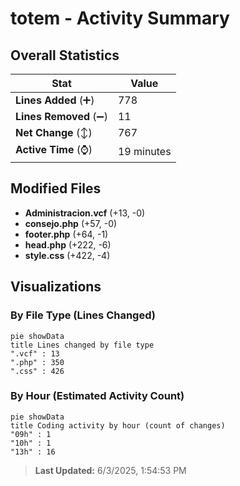 # totem - Activity Summary 

## Overall Statistics

| Stat                   | Value                                                             |
| ---------------------- | ----------------------------------------------------------------- |
| **Lines Added** (➕)   | 778                                          |
| **Lines Removed** (➖) | 11                                        |
| **Net Change** (↕)    | 767                |
| **Active Time** (⌚)   | 19 minutes |


## Modified Files
- **Administracion.vcf** (+13, -0)
- **consejo.php** (+57, -0)
- **footer.php** (+64, -1)
- **head.php** (+222, -6)
- **style.css** (+422, -4)

## Visualizations

### By File Type (Lines Changed)

```mermaid
pie showData
title Lines changed by file type
".vcf" : 13
".php" : 350
".css" : 426
```

### By Hour (Estimated Activity Count)

```mermaid
pie showData
title Coding activity by hour (count of changes)
"09h" : 1
"10h" : 1
"13h" : 16
```


> **Last Updated:** 6/3/2025, 1:54:53 PM